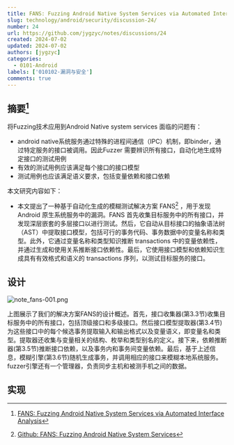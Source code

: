 ```yaml
---
title: FANS: Fuzzing Android Native System Services via Automated Interface Analysis 笔记
slug: technology/android/security/discussion-24/
number: 24
url: https://github.com/jygzyc/notes/discussions/24
created: 2024-07-02
updated: 2024-07-02
authors: [jygzyc]
categories: 
  - 0101-Android
labels: ['010102-漏洞与安全']
comments: true
---
```


<!-- note_fans -->

## 摘要[^1]

将Fuzzing技术应用到Android Native system services 面临的问题有：

- android native系统服务通过特殊的进程间通信（IPC）机制，即binder，通过特定服务的接口被调用。因此Fuzzer 需要辨识所有接口，自动化地生成特定接口的测试用例
- 有效的测试用例应该满足每个接口的接口模型
- 测试用例也应该满足语义要求，包括变量依赖和接口依赖

本文研究内容如下：

- 本文提出了一种基于自动化生成的模糊测试解决方案 FANS[^2] ，用于发现 Android 原生系统服务中的漏洞。FANS 首先收集目标服务中的所有接口，并发现深层嵌套的多层接口以进行测试。然后，它自动从目标接口的抽象语法树（AST）中提取接口模型，包括可行的事务代码、事务数据中的变量名称和类型。此外，它通过变量名称和类型知识推断 transactions 中的变量依赖性，并通过生成和使用关系推断接口依赖性。最后，它使用接口模型和依赖知识生成具有有效格式和语义的 transactions 序列，以测试目标服务的接口。

## 设计

![note_fans-001.png](https://bucket.lilac.fun/2024/07/note_fans-001.png)

上图展示了我们的解决方案FANS的设计概述。首先，接口收集器(第3.3节)收集目标服务中的所有接口，包括顶级接口和多级接口。然后接口模型提取器(第3.4节)为这些接口中的每个候选事务提取输入和输出格式以及变量语义，即变量名和类型。提取器还收集与变量相关的结构、枚举和类型别名的定义。接下来，依赖推断器(第3.5节)推断接口依赖，以及事务内和事务间变量依赖。最后，基于上述信息，模糊引擎(第3.6节)随机生成事务，并调用相应的接口来模糊本地系统服务。fuzzer引擎还有一个管理器，负责同步主机和被测手机之间的数据。

## 实现




[^1]: [FANS: Fuzzing Android Native System Services via Automated Interface Analysis](https://www.usenix.org/conference/usenixsecurity20/presentation/liu)
[^2]: [Github: FANS: Fuzzing Android Native System Services](https://github.com/iromise/fans)
